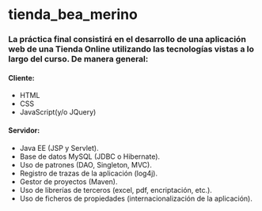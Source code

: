 # tienda_bea_merino

### La práctica final consistirá en el desarrollo de una aplicación web de una Tienda Online utilizando las tecnologías vistas a lo largo del curso. De manera general:

#### Cliente:
- HTML
- CSS
- JavaScript(y/o JQuery)

#### Servidor:
- Java EE (JSP y Servlet).
- Base de datos MySQL (JDBC o Hibernate).
- Uso de patrones (DAO, Singleton, MVC).
- Registro de trazas de la aplicación (log4j).
- Gestor de proyectos (Maven).
- Uso de librerías de terceros (excel, pdf, encriptación, etc.).
- Uso de ficheros de propiedades (internacionalización de la aplicación).